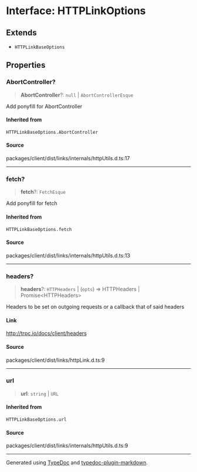 # Interface: HTTPLinkOptions

## Extends

- `HTTPLinkBaseOptions`

## Properties

### AbortController?

> **AbortController**?: `null` \| `AbortControllerEsque`

Add ponyfill for AbortController

#### Inherited from

`HTTPLinkBaseOptions.AbortController`

#### Source

packages/client/dist/links/internals/httpUtils.d.ts:17

***

### fetch?

> **fetch**?: `FetchEsque`

Add ponyfill for fetch

#### Inherited from

`HTTPLinkBaseOptions.fetch`

#### Source

packages/client/dist/links/internals/httpUtils.d.ts:13

***

### headers?

> **headers**?: `HTTPHeaders` \| (`opts`) => HTTPHeaders \| Promise\<HTTPHeaders\>

Headers to be set on outgoing requests or a callback that of said headers

#### Link

http://trpc.io/docs/client/headers

#### Source

packages/client/dist/links/httpLink.d.ts:9

***

### url

> **url**: `string` \| `URL`

#### Inherited from

`HTTPLinkBaseOptions.url`

#### Source

packages/client/dist/links/internals/httpUtils.d.ts:9

***

Generated using [TypeDoc](https://typedoc.org) and [typedoc-plugin-markdown](https://typedoc-plugin-markdown.org).
